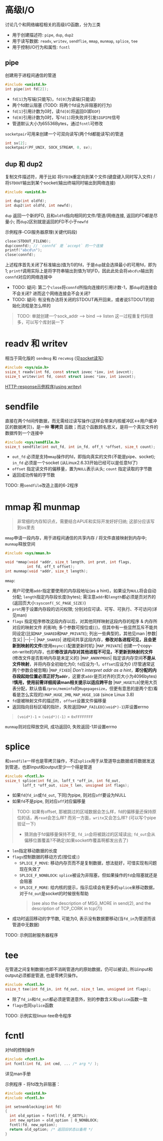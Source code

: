 # 高级I/O

讨论几个和网络编程相关的高级I/O函数，分为三类
- 用于创建描述符: `pipe`, `dup`, `dup2`
- 用于读写数据: `readv`, `writev`, `sendflie`, `mmap`, `munmap`, `splice`, `tee`
- 用于控制I/O行为和属性: `fcntl`

## pipe

创建用于进程间通信的管道

```c
#include <unistd.h>
int pipe(int fd[2]);
```

- `fd[1]`为写端(只能写)，`fd[0]`为读端(只能读)
- 两个fd默认阻塞 (TODO: 将两个fd设为非阻塞的行为)
- `fd[1]`引用计数为0时，读`fd[0]`将返回0(即`EOF`)
- `fd[0]`引用计数为0时，写`fd[1]`将失败并引发`SIGPIPE`信号
- 管道默认大小为65536Bytes，通过`fcntl`可修改

`socketpair`可用来创建一个可双向读写(两个fd都能读写)的管道
```c
int sv[2];
socketpair(PF_UNIX, SOCK_STREAM, 0, sv);
```

## dup 和 dup2

复制文件描述符，用于比如 将`STDIN`重定向到某个文件(键盘键入同时写入文件) / 将`STDOUT`输出到某个socket(输出终端同时输出到网络连接)

```c
#include <unistd.h>

int dup(int oldfd);
int dup2(int oldfd, int newfd);
```

`dup` 返回一个新的FD, 且和`oldfd`指向相同的文件/管道/网络连接, 返回的FD都是尽量小; 而`dup2`区别就是返回的FD不小于`newfd`

示例程序-CGI服务器原理(关键代码段)
```c
close(STDOUT_FILENO);
dup(connfd); // `connfd` 是 `accept` 的一个连接
printf("abcd\n");
close(connfd);
```

上述程序首先关闭了标准输出(值为1)的fd，于是`dup`就会选择最小的可用fd，即为1; `printf`调用实际上是将字符串输出到值为1的FD，因此此处会将`abcd\n`输出到`connfd`对应的网络连接中

- TODO: 疑问: 第二个`close`将`connfd`所指向连接的引用计数-1，那`dup`的连接会不会关闭? 进而这个网络连接会不会关闭?
- TODO: 疑问: 有没有办法将关闭的STDOUT再开回来，或者说STDOUT的初始化流程是怎么样的

> TODO: 单就创建一个sock_addr --> bind --> listen 这一过程重复代码很多，可以写个库封装一下

# readv 和 writev

相当于简化版的 `sendmsg` 和 `recvmsg` (见[socket读写](basic-api/socket-read-write.md))

```c
#include <sys/uio.h>
ssize_t readv(int fd, const struct iovec *iov, int iovcnt);
ssize_t writev(int fd, const struct iovec *iov, int iovcnt);
```

[HTTP-response示例程序(using writev)](6-2_web_response.cpp)

# sendfile

直接在两个fd间传数据，而无需经过读写操作(这样会带来内核缓冲区<->用户缓冲区的数据拷贝)，是一种 **零拷贝** 函数；而这个函数顾名思义，是将一个真实文件的数据传到一个连接中

```c
#include <sys/sendfile.h>
ssize_t sendfile(int out_fd, int in_fd, off_t *offset, size_t count);
```

- `out_fd` 必须是支持`mmap`操作的fd，即指向真实的文件(不能是pipe、socket); `in_fd` 必须是一个socket (从Linux2.6.33开始已经可以是任意fd了)
- `offset` 指定读文件的偏移量，置为`NULL`表示从头; `count` 指定读取的字节数
- 返回成功传输的字节数

TODO: 用`sendfile`改造上面的6-2程序

# mmap 和 munmap

> 非常细的内存知识点，需要结合APUE和实际开发好好归纳; 这部分应该写到os里去

`mmap`申请一段内存，用于进程间通信的共享内存 / 将文件直接映射到内存中; `munmap`释放空间

```c
#include <sys/mman.h>

void *mmap(void *addr, size_t length, int prot, int flags,
          int fd, off_t offset);
int munmap(void *addr, size_t length);
```

`mmap`:
- 用户可使用`addr`指定要使用的内存段地址(as a hint)，如果设为`NULL`将会自动分配; `length`指定内存段长度(bytes); 需注意`addr`和`length`都必须是页对齐的(返回页大小:`sysconf(_SC_PAGE_SIZE)`)
- `prot`用于设置内存段的访问权限; 分别对应可读、可写、可执行、不可访问(详见man)
- `flags` 指定程序修改这段内存以后，对其他同样映射这段内存的程序 & 内存所对应的映射文件 的影响; 多个参数可按位或(`|`)，但其中有一些显然互斥不能共同设定(比如`MAP_SHARED`和`MAP_PRIVATE`); 列出一些典型的，其他见man
  |参数|含义|
  |--|--|
  |`MAP_SHARED`| 进程间共享这段内存，**修改对各进程可见，且会更新到映射的文件**(使用`msync()`配置更新时机)
  |`MAP_PRIVATE`| 创建一个copy-on-write的内存，也即**修改该内存对其他进程不可见，不更新到映射的文件**(修改文件是否影响内存是未定义的)
  |`MAP_ANONYMOUS`| 指定该内存空间**不是从文件映射**，并将内存全初始化为0; `fd`应设为-1，`offset`应设为0 (尽管通常这两个参数会被忽略)
  |`MAP_FIXED`| *Don't interpret addr as a hint*，**即分配的内存段起始位置必须正好为`addr`**，这要求`addr`是页对齐的(页大小为4096bytes) <br>**!慎用，使用前需详细阅读man相关提示以适应跨平台**
  |`MAP_HUGETLB`|使用大页表分配，默认值看`/proc/meminfo`的`Hugepagesize`，但更有意思的是两个宏(看看是怎么实现的):`MAP_HUGE_2MB`, `MAP_HUGE_1GB` (since Linux 3.8)
- `fd`是被映射文件的描述符，`offset`设置文件偏移量
- 返回指向目标区域的指针，失败返回`MAP_FAILED`(`(void*)-1`)并设置errno 

> `(void*)-1` = `(void*)(-1)` = `0xFFFFFFFF`

`munmap`则对应释放空间, 成功返回0, 失败返回-1并设置errno

# splice

和`sendfile`一样也是零拷贝操作，不过`splice`用于从管道导出数据或将数据发送到管道，也即input和output至少一个得是管道

```c
#include <fcntl.h>
ssize_t splice(int fd_in, loff_t *off_in, int fd_out,
        loff_t *off_out, size_t len, unsigned int flags);
```

- 如果`fd`(`fd_in`或`fd_out`, 下同)为pipe, 则对应`off`要设为NULL
- 如果`fd`不是pipe, 则对应`off`对应偏移量
> TODO: 如果有offset, 那被跳过的区域数据会怎么样，fd的偏移量还保持原位的话，再`read`会怎么样? 而另一方面，`write`又会怎么样? (可以写个pipe验证一下)
> - 猜测由于fd偏移量保持不变, `fd_in`会将被跳过的区域读出; `fd_out`会从偏移位置覆盖?不确定(如果socket咋覆盖啊都发出去了)
- `len`指定移动数据的长度
- `flags`控制数据的移动方式(按位或`|`)
  - `SPLICE_F_MOVE`: 移动内存页而不是复制数据，想法挺好，可惜实现有问题现在失效了
  - `SPLICE_F_NONBLOCK`: `splice`被设为非阻塞，但如果操作的`fd`会阻塞就还是会阻塞
  - `SPLICE_F_MORE`: 给内核的提示，指示后续会有更多的`splice`来移动数据，对于`fd_out`是socket的时候很有帮助
    > (see also the description of MSG_MORE in send(2), and the description of TCP_CORK in tcp(7))
- 成功时返回移动的字节数, 可能为0, 表示没有数据要移动(当`fd_in`为管道而该管道中无数据)

TODO: 示例回射服务器程序

# tee

在管道之间复制数据(也即不消耗管道内的原始数据，仍可以被读), 所以input和output必须都是管道, 也是零拷贝操作。
```c
#include <fcntl.h>
ssize_t tee(int fd_in, int fd_out, size_t len, unsigned int flags);
```
- 除了`fd_in`和`fd_out`都必须是管道意外，别的参数含义和`splice`函数一致
- `flags`也同`splice`函数

TODO: 示例实现linux-tee命令程序

# fcntl

对fd的控制操作
```c
#include <fcntl.h>
int fcntl(int fd, int cmd, ... /* arg */ );
```
详见man手册

示例程序 - 将fd改为非阻塞：
```c
#include <unistd.h>
#include <fcntl.h>

int setnonblocking(int fd)
{
  int old_option = fcntl(fd, F_GETFL);
  int new_option = old_option | O_NONBLOCK;
  fcntl(fd, new_option);
  return old_option; /* 返回旧状态以备用 */
}

```